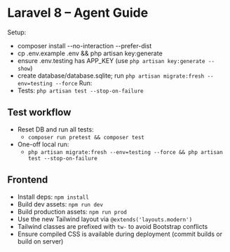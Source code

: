 # Laravel 8 – Agent Guide
Setup:
- composer install --no-interaction --prefer-dist
- cp .env.example .env && php artisan key:generate
- ensure .env.testing has APP_KEY (use `php artisan key:generate --show`)
- create database/database.sqlite; run `php artisan migrate:fresh --env=testing --force`
Run:
- Tests: `php artisan test --stop-on-failure`
## Test workflow
- Reset DB and run all tests:
  - `composer run pretest && composer test`
- One-off local run:
  - `php artisan migrate:fresh --env=testing --force && php artisan test --stop-on-failure`

## Frontend
- Install deps: `npm install`
- Build dev assets: `npm run dev`
- Build production assets: `npm run prod`
- Use the new Tailwind layout via `@extends('layouts.modern')`
- Tailwind classes are prefixed with `tw-` to avoid Bootstrap conflicts
- Ensure compiled CSS is available during deployment (commit builds or build on server)
